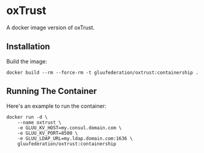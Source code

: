 # oxTrust

A docker image version of oxTrust.

## Installation

Build the image:

```
docker build --rm --force-rm -t gluufederation/oxtrust:containership .
```

## Running The Container

Here's an example to run the container:

```
docker run -d \
    --name oxtrust \
    -e GLUU_KV_HOST=my.consul.domain.com \
    -e GLUU_KV_PORT=8500 \
    -e GLUU_LDAP_URL=my.ldap.domain.com:1636 \
    gluufederation/oxtrust:containership
```
